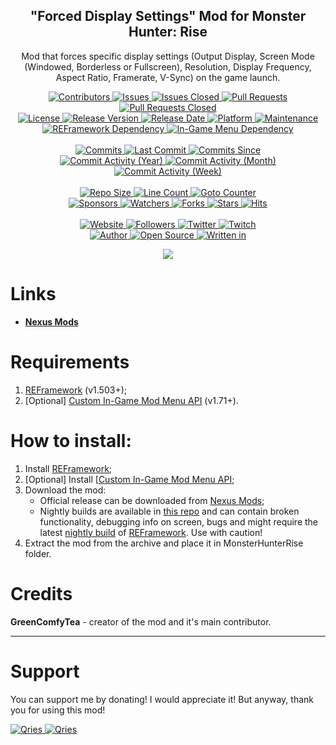 <p align="center">
	<h2 align="center"><b>"Forced Display Settings" Mod for Monster Hunter: Rise</b></h2>
	<p align="center">Mod that forces specific display settings (Output Display, Screen Mode (Windowed, Borderless or Fullscreen), Resolution, Display Frequency, Aspect Ratio, Framerate, V-Sync) on the game launch.</p>
</p>

<p align="center">
	<a href="https://github.com/greencomfytea/mhr-forced-display-settings/graphs/contributors">
		<img alt="Contributors" src="https://custom-icon-badges.demolab.com/github/contributors/greencomfytea/mhr-forced-display-settings?logo=person-add" />
	</a>
	<a href="https://github.com/greencomfytea/mhr-forced-display-settings/issues">
		<img alt="Issues" src="https://custom-icon-badges.demolab.com/github/issues/greencomfytea/mhr-forced-display-settings?logo=issue-opened" />
	</a>
	<a href="https://github.com/greencomfytea/mhr-forced-display-settings/issues">
		<img alt="Issues Closed" src="https://custom-icon-badges.demolab.com/github/issues-closed/greencomfytea/mhr-forced-display-settings?logo=issue-closed" />
	</a>
	<a href="https://github.com/greencomfytea/mhr-forced-display-settings/pulls">
		<img alt="Pull Requests" src="https://custom-icon-badges.demolab.com/github/issues-pr/greencomfytea/mhr-forced-display-settings?logo=git-pull-request" />
	</a>
	<a href="https://github.com/greencomfytea/mhr-forced-display-settings/pulls">
		<img alt="Pull Requests Closed" src="https://custom-icon-badges.demolab.com/github/issues-pr-closed/greencomfytea/mhr-forced-display-settings?logo=git-pull-request-closed" />
	</a>
	<br>
	<a href="https://github.com/greencomfytea/mhr-forced-display-settings/blob/main/LICENSE">
		<img alt="License" src="https://custom-icon-badges.demolab.com/github/license/greencomfytea/mhr-forced-display-settings?logo=law" />
	</a>
	<a href="https://github.com/greencomfytea/mhr-forced-display-settings/releases">
		<img alt="Release Version" src="https://custom-icon-badges.demolab.com/github/v/release/greencomfytea/mhr-forced-display-settings?logo=tag" />
	</a>
	<a href="https://github.com/greencomfytea/mhr-forced-display-settings/releases">
		<img alt="Release Date" src="https://custom-icon-badges.demolab.com/github/release-date/greencomfytea/mhr-forced-display-settings?logo=clock" />
	</a>
	<a href="">
		<img alt="Platform" src="https://custom-icon-badges.demolab.com/badge/platform-win%20%7C%20linux%20%7C%20steam%20deck-blue?logo=device-desktop" />
	</a>
	<a href="">
		<img alt="Maintenance" src="https://custom-icon-badges.demolab.com/maintenance/yes/2023?logo=tools" />
	</a>
	<br>
	<a href="https://www.nexusmods.com/monsterhunterrise/mods/26">
		<img alt="REFramework Dependency" src="https://custom-icon-badges.demolab.com/badge/dependency-REFramework%20v1.503%2B-brightgreen?logo=package-dependencies" />
	</a>
   	<a href="https://www.nexusmods.com/monsterhunterrise/mods/1292">
		<img alt="In-Game Menu  Dependency" src="https://custom-icon-badges.demolab.com/badge/dependency-Custom%20In--Game%20Mod%20Menu%20API%20v1.71%2B-brightgreen?logo=package-dependencies" />
	</a>
	<br>
	<br>
	<a href="https://github.com/greencomfytea/mhr-forced-display-settings/commits/main">
		<img alt="Commits" src="https://custom-icon-badges.demolab.com/github/commit-activity/t/greencomfytea/mhr-forced-display-settings?logo=git-commit" />
	</a>
	<a href="https://github.com/greencomfytea/mhr-forced-display-settings/commits/main">
		<img alt="Last Commit" src="https://custom-icon-badges.demolab.com/github/last-commit/greencomfytea/mhr-forced-display-settings?logo=git-commit" />
	</a>
	<a href="https://github.com/greencomfytea/mhr-forced-display-settings/commits/main">
		<img alt="Commits Since" src="https://custom-icon-badges.demolab.com/github/commits-since/greencomfytea/mhr-forced-display-settings/latest?logo=git-commit" />
	</a>
	<br>
	<a href="https://github.com/greencomfytea/mhr-forced-display-settings/graphs/commit-activity">
		<img alt="Commit Activity (Year)" src="https://custom-icon-badges.demolab.com/github/commit-activity/y/greencomfytea/mhr-forced-display-settings?logo=pulse" />
	</a>
	<a href="https://github.com/greencomfytea/mhr-forced-display-settings/graphs/commit-activity">
		<img alt="Commit Activity (Month)" src="https://custom-icon-badges.demolab.com/github/commit-activity/m/greencomfytea/mhr-forced-display-settings?logo=pulse" />
	</a>
	<a href="https://github.com/greencomfytea/mhr-forced-display-settings/graphs/commit-activity">
		<img alt="Commit Activity (Week)" src="https://custom-icon-badges.demolab.com/github/commit-activity/w/greencomfytea/mhr-forced-display-settings?logo=pulse" />
	</a>
	<br>
	<br>
	<a href="">
		<img alt="Repo Size" src="https://custom-icon-badges.demolab.com/github/repo-size/greencomfytea/mhr-forced-display-settings?logo=database" />
	</a>
	<a href="">
		<img alt="Line Count" src="https://sloc.xyz/github/greencomfytea/mhr-forced-display-settings" />
	</a>
	<a href="">
		<img alt="Goto Counter" src="https://custom-icon-badges.demolab.com/github/search/greencomfytea/mhr-forced-display-settings/goto?logo=git-compare" />
	</a>
	<br>
	<a href="https://github.com/sponsors/greencomfytea">
		<img alt="Sponsors" src="https://custom-icon-badges.demolab.com/github/sponsors/greencomfytea?logo=heart" />
	</a>
	<a href="https://github.com/GreenComfyTea/mhr-forced-display-settings/watchers">
		<img alt="Watchers" src="https://custom-icon-badges.demolab.com/github/watchers/greencomfytea/mhr-forced-display-settings?logo=eye" />
	</a>
	<a href="https://github.com/greencomfytea/mhr-forced-display-settings/forks">
		<img alt="Forks" src="https://custom-icon-badges.demolab.com/github/forks/greencomfytea/mhr-forced-display-settings?logo=repo-forked" />
	</a>
	<a href="https://github.com/greencomfytea/mhr-forced-display-settings/stargazers">
		<img alt="Stars" src="https://custom-icon-badges.demolab.com/github/stars/greencomfytea/mhr-forced-display-settings?logo=star" />
	</a>
	<a href="https://github.com/greencomfytea/mhr-forced-display-settings/graphs/traffic">
		<img alt="Hits" src="https://custom-icon-badges.demolab.com/endpoint?url=https://hits.dwyl.com/greencomfytea/mhr-forced-display-settings.json?color=blue&logo=eye" />
	</a>
	<br>
	<br>
	<a href="https://www.nexusmods.com/monsterhunterrise/mods/813">
		<img alt="Website" src="https://custom-icon-badges.demolab.com/website?down_color=red&down_message=down&up_color=brightgreen&up_message=up&logo=link&url=https://www.nexusmods.com/monsterhunterrise/mods/813" />
	</a>
	<a href="https://github.com/greencomfytea?tab=followers">
		<img alt="Followers" src="https://custom-icon-badges.demolab.com/github/followers/greencomfytea?logo=people" />
	</a>
	<a href="https://twitter.com/greencomfytea">
		<img alt="Twitter" src="https://img.shields.io/twitter/follow/greencomfytea?logo=twitter" />
	</a>
	<a href="https://www.twitch.tv/greencomfytea">
		<img alt="Twitch" src="https://img.shields.io/twitch/status/greencomfytea?logo=twitch" />
	</a>
	<br>
	<a href="https://github.com/greencomfytea">
		<img alt="Author" src="https://custom-icon-badges.demolab.com/badge/author-GreenComfyTea-green?logo=person" />
	</a>
	<a href="https://github.com/topics/open-source">
		<img alt="Open Source" src="https://img.shields.io/badge/open%20source-%20yes-brightgreen?logo=openvpn" />
	</a>
	<a href="https://cursey.github.io/reframework-book/index.html#lua-scripting">
		<img alt="Written in" src="https://custom-icon-badges.demolab.com/badge/written in-lua-000080?logo=terminal" />
	</a>
</p>

<p align="center">
	<a>
		<img align="center" src="https://user-images.githubusercontent.com/30152047/183247338-9af217fe-8085-46c3-856c-97b4191e4784.png" />
	</a>
</p>

# Links
* **[Nexus Mods](https://www.nexusmods.com/monsterhunterrise/mods/813)**  

# Requirements
1. [REFramework](https://www.nexusmods.com/monsterhunterrise/mods/26) (v1.503+);
2. [Optional] [Custom In-Game Mod Menu API](https://www.nexusmods.com/monsterhunterrise/mods/1292) (v1.71+).

# How to install:
1. Install [REFramework](https://www.nexusmods.com/monsterhunterrise/mods/26);
1. [Optional] Install [[Custom In-Game Mod Menu API](https://www.nexusmods.com/monsterhunterrise/mods/1292);
3. Download the mod:
    * Official release can be downloaded from [Nexus Mods](https://www.nexusmods.com/monsterhunterrise/mods/813);
    * Nightly builds are available in [this repo](https://github.com/GreenComfyTea/MHR-Forced-Display-Mode-and-Resolution) and can contain broken functionality, debugging info on screen, bugs and might require the latest [nightly build](https://github.com/praydog/REFramework-nightly/releases) of [REFramework](https://www.nexusmods.com/monsterhunterrise/mods/26). Use with caution!
4. Extract the mod from the archive and place it in MonsterHunterRise folder.

# Credits
**GreenComfyTea** - creator of the mod and it's main contributor.
  
***
# Support

You can support me by donating! I would appreciate it! But anyway, thank you for using this mod!

 <a href="https://streamelements.com/greencomfytea/tip">
  <img alt="Qries" src="https://panels.twitch.tv/panel-48897356-image-c6155d48-b689-4240-875c-f3141355cb56">
</a>
<a href="https://ko-fi.com/greencomfytea">
  <img alt="Qries" src="https://panels.twitch.tv/panel-48897356-image-c2fcf835-87e4-408e-81e8-790789c7acbc">
</a>
